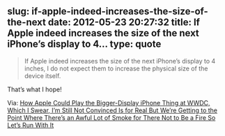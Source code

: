 slug: if-apple-indeed-increases-the-size-of-the-next
date: 2012-05-23 20:27:32
title: If Apple indeed increases the size of the next iPhone’s display to 4...
type: quote
---

> If Apple indeed increases the size of the next iPhone’s display to 4 inches, I do not expect them to increase the physical size of the device itself.

That’s what I hope!

 Via: [How Apple Could Play the Bigger-Display iPhone Thing at WWDC, Which I Swear, I’m Still Not Convinced Is for Real But We’re Getting to the Point Where There’s an Awful Lot of Smoke for There Not to Be a Fire So Let’s Run With It](http://daringfireball.net/2012/05/bigger_display_iphone_thing_wwdc)

